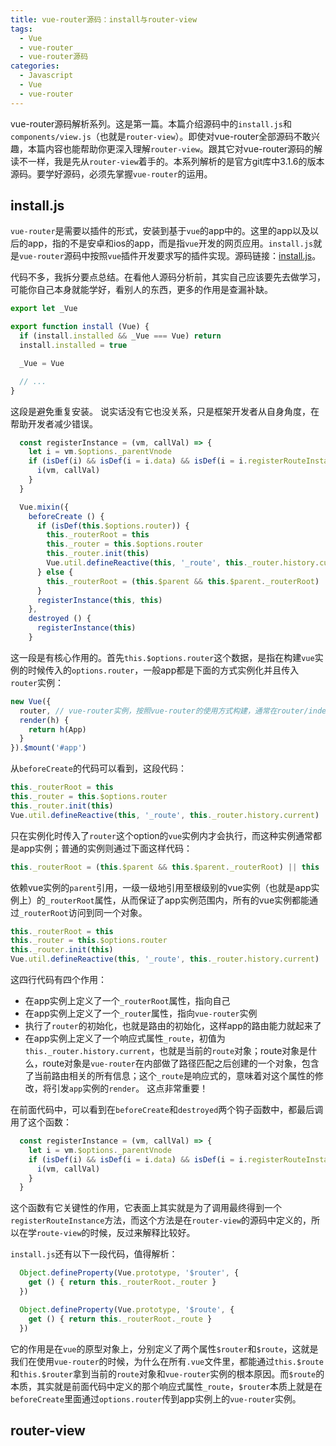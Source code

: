 ```yaml
---
title: vue-router源码：install与router-view
tags:
  - Vue
  - vue-router
  - vue-router源码
categories:
  - Javascript
  - Vue
  - vue-router
---
```


vue-router源码解析系列。这是第一篇。本篇介绍源码中的`install.js`和`components/view.js`（也就是`router-view`）。即使对vue-router全部源码不敢兴趣，本篇内容也能帮助你更深入理解`router-view`。跟其它对vue-router源码的解读不一样，我是先从`router-view`着手的。本系列解析的是官方git库中3.1.6的版本源码。要学好源码，必须先掌握`vue-router`的运用。

<!-- more -->
## install.js
`vue-router`是需要以插件的形式，安装到基于`vue`的app中的。这里的app以及以后的app，指的不是安卓和ios的app，而是指`vue`开发的网页应用。`install.js`就是`vue-router`源码中按照`vue`插件开发要求写的插件实现。源码链接：[install.js](/code/vue-router/source-code/install.js)。

代码不多，我拆分要点总结。在看他人源码分析前，其实自己应该要先去做学习，可能你自己本身就能学好，看别人的东西，更多的作用是查漏补缺。

```js
export let _Vue

export function install (Vue) {
  if (install.installed && _Vue === Vue) return
  install.installed = true

  _Vue = Vue

  // ...
}
```
这段是避免重复安装。 说实话没有它也没关系，只是框架开发者从自身角度，在帮助开发者减少错误。

```js
  const registerInstance = (vm, callVal) => {
    let i = vm.$options._parentVnode
    if (isDef(i) && isDef(i = i.data) && isDef(i = i.registerRouteInstance)) {
      i(vm, callVal)
    }
  }

  Vue.mixin({
    beforeCreate () {
      if (isDef(this.$options.router)) {
        this._routerRoot = this
        this._router = this.$options.router
        this._router.init(this)
        Vue.util.defineReactive(this, '_route', this._router.history.current)
      } else {
        this._routerRoot = (this.$parent && this.$parent._routerRoot) || this
      }
      registerInstance(this, this)
    },
    destroyed () {
      registerInstance(this)
    }
```
这一段是有核心作用的。首先`this.$options.router`这个数据，是指在构建`vue`实例的时候传入的`options.router`，一般app都是下面的方式实例化并且传入`router`实例：
```js
new Vue({
  router, // vue-router实例，按照vue-router的使用方式构建，通常在router/index.js文件
  render(h) {
    return h(App)
  }
}).$mount('#app')
```
从`beforeCreate`的代码可以看到，这段代码：
```js
this._routerRoot = this
this._router = this.$options.router
this._router.init(this)
Vue.util.defineReactive(this, '_route', this._router.history.current)
```
只在实例化时传入了`router`这个option的`vue`实例内才会执行，而这种实例通常都是app实例；普通的实例则通过下面这样代码：
```js
this._routerRoot = (this.$parent && this.$parent._routerRoot) || this
```
依赖vue实例的`parent`引用，一级一级地引用至根级别的vue实例（也就是app实例上）的`_routerRoot`属性，从而保证了app实例范围内，所有的vue实例都能通过`_routerRoot`访问到同一个对象。
```js
this._routerRoot = this
this._router = this.$options.router
this._router.init(this)
Vue.util.defineReactive(this, '_route', this._router.history.current)
```
这四行代码有四个作用：
* 在app实例上定义了一个`_routerRoot`属性，指向自己
* 在app实例上定义了一个`_router`属性，指向`vue-router`实例
* 执行了`router`的初始化，也就是路由的初始化，这样app的路由能力就起来了
* 在app实例上定义了一个响应式属性`_route`，初值为`this._router.history.current`，也就是当前的`route`对象；route对象是什么，route对象是`vue-router`在内部做了路径匹配之后创建的一个对象，包含了当前路由相关的所有信息；这个`_route`是响应式的，意味着对这个属性的修改，将引发`app`实例的`render`。 这点非常重要！

在前面代码中，可以看到在`beforeCreate`和`destroyed`两个钩子函数中，都最后调用了这个函数：
```js
  const registerInstance = (vm, callVal) => {
    let i = vm.$options._parentVnode
    if (isDef(i) && isDef(i = i.data) && isDef(i = i.registerRouteInstance)) {
      i(vm, callVal)
    }
  }
```
这个函数有它关键性的作用，它表面上其实就是为了调用最终得到一个`registerRouteInstance`方法，而这个方法是在`router-view`的源码中定义的，所以在学`route-view`的时候，反过来解释比较好。

`install.js`还有以下一段代码，值得解析：
```js
  Object.defineProperty(Vue.prototype, '$router', {
    get () { return this._routerRoot._router }
  })

  Object.defineProperty(Vue.prototype, '$route', {
    get () { return this._routerRoot._route }
  })
```
它的作用是在`vue`的原型对象上，分别定义了两个属性`$router`和`$route`，这就是我们在使用`vue-router`的时候，为什么在所有`.vue`文件里，都能通过`this.$route`和`this.$router`拿到当前的`route`对象和`vue-router`实例的根本原因。而`$route`的本质，其实就是前面代码中定义的那个响应式属性`_route`，`$router`本质上就是在`beforeCreate`里面通过`options.router`传到app实例上的`vue-router`实例。 

## router-view
